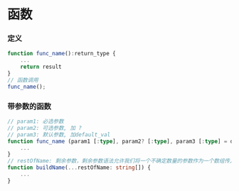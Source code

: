 # 函数


### 定义
```typescript
function func_name():return_type {
    ...
    return result
}
// 函数调用
func_name();
```


### 带参数的函数
```typescript
// param1: 必选参数
// param2: 可选参数, 加 ?
// param3: 默认参数, 加default_val
function func_name (param1 [:type], param2? [:type], param3 [:type] = default_val):return_type { 
    ...
}
// restOfName: 剩余参数，剩余参数语法允许我们将一个不确定数量的参数作为一个数组传入
function buildName(...restOfName: string[]) {
    ...
}
```










